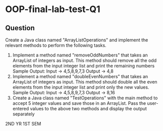 # OOP-final-lab-test-Q1

## Question

Create a Java class named "ArrayListOperations" and implement the relevant methods
to perform the following tasks.
1. Implement a method named
"removeOddNumbers" that takes an ArrayList of integers as input. This method should
remove all the odd elements from the input integer list and print the remaining numbers
Sample Output:
Input -> 4,5,8,9,7,3
Output -> 4,8
2. Implement a method named
"doubleEvenNumbers" that takes an ArrayList of integers as input. This method should
double all the even elements from the input integer list and print only the new values.
Sample Output:
Input -> 4,5,8,9,7,3
Output -> 8,16
3. Create a Java class named "TestOperations" with the main method to accept 5
integer values and save those in an ArrayList.
Pass the user-entered values to the above two methods and display the output
separately

2ND YR 1ST SEM
